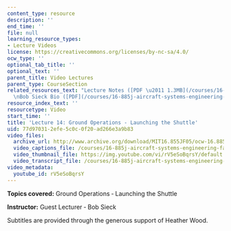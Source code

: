 ```yaml
---
content_type: resource
description: ''
end_time: ''
file: null
learning_resource_types:
- Lecture Videos
license: https://creativecommons.org/licenses/by-nc-sa/4.0/
ocw_type: ''
optional_tab_title: ''
optional_text: ''
parent_title: Video Lectures
parent_type: CourseSection
related_resources_text: "Lecture Notes ([PDF \u2011 1.3MB](/courses/16-885j-aircraft-systems-engineering-fall-2005/resources/sieck_launch_ops))\n\
  \nBob Sieck Bio ([PDF](/courses/16-885j-aircraft-systems-engineering-fall-2005/resources/sieck_bio))"
resource_index_text: ''
resourcetype: Video
start_time: ''
title: 'Lecture 14: Ground Operations - Launching the Shuttle'
uid: 77d97031-2efe-5c0c-0f20-ad266e3a9b83
video_files:
  archive_url: http://www.archive.org/download/MIT16.855JF05/ocw-16.885-27oct2005-220k.mp4
  video_captions_file: /courses/16-885j-aircraft-systems-engineering-fall-2005/d45e112e8e635f8281e383009a80bf11_rV5eSoBqrsY.vtt
  video_thumbnail_file: https://img.youtube.com/vi/rV5eSoBqrsY/default.jpg
  video_transcript_file: /courses/16-885j-aircraft-systems-engineering-fall-2005/c04db3ca23e3e3b6ae2cfe3036fdb6fd_rV5eSoBqrsY.pdf
video_metadata:
  youtube_id: rV5eSoBqrsY
---
```


**Topics covered:** Ground Operations ‑ Launching the Shuttle

**Instructor:** Guest Lecturer ‑ Bob Sieck

Subtitles are provided through the generous support of Heather Wood.

